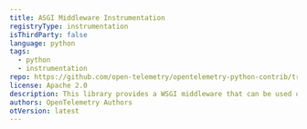 ```yaml
---
title: ASGI Middleware Instrumentation
registryType: instrumentation
isThirdParty: false
language: python
tags:
  - python
  - instrumentation
repo: https://github.com/open-telemetry/opentelemetry-python-contrib/tree/master/instrumentation/opentelemetry-instrumentation-asgi
license: Apache 2.0
description: This library provides a WSGI middleware that can be used on any ASGI framework (such as Django / Flask) to track requests timing through OpenTelemetry.
authors: OpenTelemetry Authors
otVersion: latest
---
```

